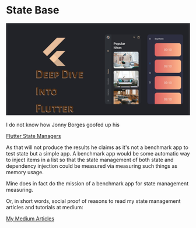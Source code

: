# State Base

![Deep Dive Into Flutter](./media/deep-dive-into-flutter.jpg)

I do not know how Jonny Borges goofed up his

[Flutter State Managers](https://github.com/jonataslaw/flutter_state_managers)

As that will not produce the results he claims as it's not a benchmark app to test state but a simple app. A benchmark app would be some automatic way to inject items in a list so that the state management of both state and dependency injection could be measured via measuring such things as memory usage.

Mine does in fact do the mission of a benchmark app for state management measuring.

Or, in short words, social proof of reasons to read my state management articles and tutorials at medium:

[My Medium Articles](https://fredgrott.medium.com)
